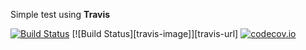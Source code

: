 Simple test using **Travis**

[![Build Status](https://travis-ci.org/Alexey911/TravisTest.png?branch=master)](https://travis-ci.org/Alexey911/TravisTest)
[![Build Status][travis-image]][travis-url] [![codecov.io](https://codecov.io/gh/Alexey911/TravisTest/coverage.svg?branch=master)](https://codecov.io/gh/Alexey911/TravisTest?branch=master)
